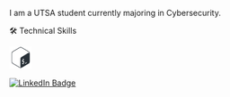 I am a UTSA student currently majoring in Cybersecurity.

:hammer_and_wrench: Technical Skills
<div>
  <img src="https://github.com/devicons/devicon/blob/master/icons/bash/bash-plain.svg" title="Bash" alt="bash" width="40" height="40"/>&nbsp;
</div>
<p> </p>
<div id="badges">
  <a href=www.linkedin.com/in/david-okuyiga-7a6a4b200>
    <img src="https://img.shields.io/badge/LinkedIn-blue?style=for-the-badge&logo=linkedin&logoColor=white" alt="LinkedIn Badge"/>
</div>
